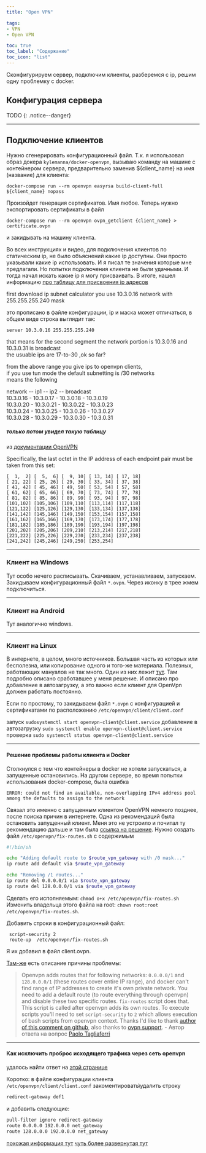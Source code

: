 ```yaml
---
title: "Open VPN"

tags:
- VPN
- Open VPN

toc: true
toc_label: "Содержание"
toc_icon: "list"
---
```


Сконфигурируем сервер, подключим клиенты, разберемся с ip, решим одну проблемку с docker.

## Конфигурация сервера

TODO
{: .notice--danger}

---
## Подключение клиентов
Нужно сгенерировать конфигурационный файл. Т.к. я использовал образ докера `kylemanna/docker-openvpn`, вызываю команду на машине с контейнером сервера, предварительно заменив ${client_name} на имя (название) для клиента:
```
docker-compose run --rm openvpn easyrsa build-client-full ${client_name} nopass
```
Произойдет генерация сертификатов.
Имя любое.
Теперь нужно экспортировать сертификаты в файл
```
docker-compose run --rm openvpn ovpn_getclient {client_name} > certificate.ovpn 
```
и закидывать на машину клиента.

Во всех инструкциях и видео, для подключения клиентов по статическим ip, не было объяснений какие ip доступны. Они просто указывали какие ip использовать. И я писал те значения которые мне предлагали. Но попытки подключения клиента не были удачными. И тогда начал искать какие ip я могу присваивать. В итоге, нашел информацию [про таблицу для присвоения ip адресов](https://forums.openvpn.net/viewtopic.php?t=8406)

first download ip subnet calculator
you use 10.3.0.16 network with 255.255.255.240 mask 
 
это прописано в файле конфигурации, ip и маска может отличаться, в общем виде строка выглядит так: 
 ```
server 10.3.0.16 255.255.255.240
```
  
that means for the second segment the network portion is 10.3.0.16 and 10.3.0.31 is broadcast  
the usuable ips are 17-to-30 ,ok so far?  
  
from the above range you give ips to openvpn clients,  
if you use tun mode the default subnetting is /30 networks  
means the following  
  
network -- ip1 -- ip2 -- broadcast  
10.3.0.16 - 10.3.0.17 - 10.3.0.18 - 10.3.0.19  
10.3.0.20 - 10.3.0.21 - 10.3.0.22 - 10.3.0.23  
10.3.0.24 - 10.3.0.25 - 10.3.0.26 - 10.3.0.27  
10.3.0.28 - 10.3.0.29 - 10.3.0.30 - 10.3.0.31  

##### только потом увидел такую таблицу
из [документации OpenVPN](https://openvpn.net/community-resources/how-to/#policy) 

Specifically, the last octet in the IP address of each endpoint pair must be taken from this set:
```
[  1,  2] [  5,  6] [  9, 10] [ 13, 14] [ 17, 18]
[ 21, 22] [ 25, 26] [ 29, 30] [ 33, 34] [ 37, 38]
[ 41, 42] [ 45, 46] [ 49, 50] [ 53, 54] [ 57, 58]
[ 61, 62] [ 65, 66] [ 69, 70] [ 73, 74] [ 77, 78]
[ 81, 82] [ 85, 86] [ 89, 90] [ 93, 94] [ 97, 98]
[101,102] [105,106] [109,110] [113,114] [117,118]
[121,122] [125,126] [129,130] [133,134] [137,138]
[141,142] [145,146] [149,150] [153,154] [157,158]
[161,162] [165,166] [169,170] [173,174] [177,178]
[181,182] [185,186] [189,190] [193,194] [197,198]
[201,202] [205,206] [209,210] [213,214] [217,218]
[221,222] [225,226] [229,230] [233,234] [237,238]
[241,242] [245,246] [249,250] [253,254]
```

---
### Клиент на Windows
Тут особо нечего расписывать. Скачиваем, устанавливаем, запускаем. Закидываем конфигурационный файл `*.ovpn`. Через иконку в трее жмем подключиться.

---
### Клиент на Android
Тут аналогично windows.

---
### Клиент на Linux
В интернете, в целом, много источников. Большая часть из которых или бесполезна, или копирование одного и того-же материала. Полезных, работающих мануалов не так много. Один из них лежит [тут](https://hackware.ru/?p=5369). Там подробно описано сработавшее у меня решение. И описано про добавление в автозагрузку, а это важно если клиент для OpenVpn должен работать постоянно.

Если по простому, то закидываем файл `*.ovpn` c конфигурацией и сертификатами по расположению `/etc/openvpn/client/client.conf`

запуск
`sudosystemctl start openvpn-client@client.service`
добавление в автозагрузку
`sudo systemctl enable openvpn-client@client.service`
проверка 
`sudo systemctl status openvpn-client@client.service`

---
#### Решение проблемы работы клиента и Docker
Столкнулся с тем что контейнеры в docker не хотели запускаться, а запущенные остановились.
На другом сервере, во время попытки использования docker-compose, была ошибка 
```
ERROR: could not find an available, non-overlapping IPv4 address pool among the defaults to assign to the network 
```
Связал это именно с запущенным клиентом OpenVPN немного позднее, после поиска причин в интернете. Одна из рекомендаций была остановить запущенный клиент. Меня это не устроило и почитал ту рекомендацию дальше и там была [ссылка на решение](https://stackoverflow.com/questions/45692255/how-make-openvpn-work-with-docker). 
Нужно создать файл `/etc/openvpn/fix-routes.sh` с содержимым
```bash
#!/bin/sh

echo "Adding default route to $route_vpn_gateway with /0 mask..."
ip route add default via $route_vpn_gateway

echo "Removing /1 routes..."
ip route del 0.0.0.0/1 via $route_vpn_gateway
ip route del 128.0.0.0/1 via $route_vpn_gateway
```

Сделать его исполняемым: `chmod o+x /etc/openvpn/fix-routes.sh`
Изменить владельца этого файла на root: `chown root:root /etc/openvpn/fix-routes.sh`.

Добавить строки в конфигурационный файл:
```
 script-security 2
 route-up  /etc/openvpn/fix-routes.sh
```
Я их добавил в файл client.ovpn.

[Там-же](https://stackoverflow.com/questions/45692255/how-make-openvpn-work-with-docker)  есть описание причины проблемы:

> Openvpn adds routes that for following networks: `0.0.0.0/1` and `128.0.0.0/1` (these routes cover entire IP range), and docker can't find range of IP addresses to create it's own private network.
   You need to add a default route (to route everything through openvpn) and disable these two specific routes. `fix-routes` script does that.
   This script is called after openvpn adds its own routes. To execute scripts you'll need to set `script-security` to `2` which allows execution of bash scripts from openvpn context.
   Thanks
   I'd like to thank [author of this comment on github](https://github.com/docker/libnetwork/issues/779#issuecomment-231727303), also thanks to [ovpn support](https://www.ovpn.com/).
\- Автор ответа на вопрос [Paolo Tagliaferri](https://stackoverflow.com/users/968570/paolo-tagliaferri)

---
#### Как исключить проброс исходящего трафика через сеть openvpn
удалось найти ответ на [этой странице](https://www.reddit.com/r/OpenVPN/comments/n80wof/pullfilter_ignore_redirectgateway_doesnt_work/)

Коротко:
в файле конфигурации клиента `/etc/openvpn/client/client.conf` закоментировать\удалить строку
```bash
redirect-gateway def1
```
и добавить следующие:
```bash
pull-filter ignore redirect-gateway
route 0.0.0.0 192.0.0.0 net_gateway
route 128.0.0.0 192.0.0.0 net_gateway
```

[похожая информация тут](https://community.openvpn.net/openvpn/wiki/IgnoreRedirectGateway?__cf_chl_jschl_tk__=.JN64coXCfnDE8gqMxmP7fBPvXJwr3JkCWdvBxO0Jzs-1642009755-0-gaNycGzNByU)
[чуть более развернутая тут](https://mdex-nn.ru/page/ignorirovanie-redirect-gateway-openvpn.html)